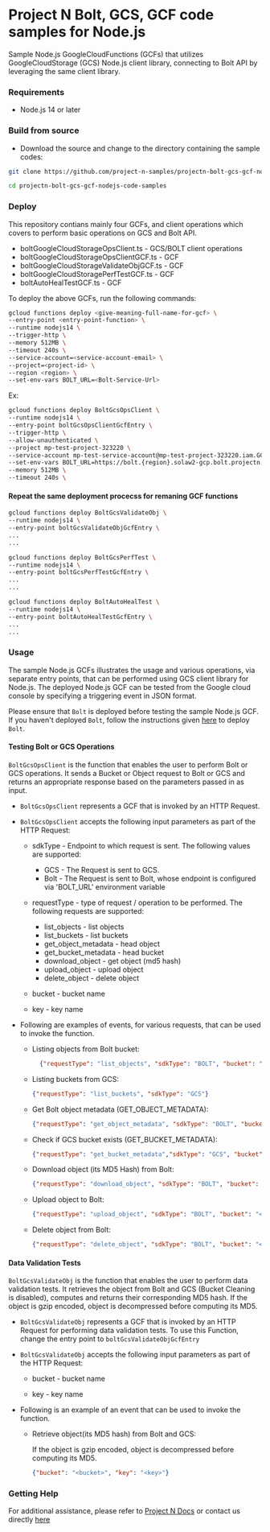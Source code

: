
# Project N Bolt, GCS, GCF code samples for Node.js

Sample Node.js GoogleCloudFunctions (GCFs) that utilizes GoogleCloudStorage (GCS) Node.js client library, connecting to Bolt API by leveraging the same client library.

### Requirements

- Node.js 14 or later

### Build from source

* Download the source and change to the directory containing the sample codes:

```bash
git clone https://github.com/project-n-samples/projectn-bolt-gcs-gcf-nodejs-code-samples.git

cd projectn-bolt-gcs-gcf-nodejs-code-samples
```

### Deploy

This repository contians mainly four GCFs, and client operations which covers to perform basic operations on GCS and Bolt API.
  - boltGoogleCloudStorageOpsClient.ts - GCS/BOLT client operations
  - boltGoogleCloudStorageOpsClientGCF.ts - GCF
  - boltGoogleCloudStorageValidateObjGCF.ts - GCF
  - boltGoogleCloudStoragePerfTestGCF.ts - GCF
  - boltAutoHealTestGCF.ts - GCF

To deploy the above GCFs, run the following commands:

```bash
gcloud functions deploy <give-meaning-full-name-for-gcf> \
--entry-point <entry-point-function> \
--runtime nodejs14 \
--trigger-http \
--memory 512MB \
--timeout 240s \
--service-account=<service-account-email> \
--project=<project-id> \
--region <region> \
--set-env-vars BOLT_URL=<Bolt-Service-Url>
```

Ex:
```bash
gcloud functions deploy BoltGcsOpsClient \
--runtime nodejs14 \
--entry-point boltGcsOpsClientGcfEntry \
--trigger-http \
--allow-unauthenticated \
--project mp-test-project-323220 \
--service-account mp-test-service-account@mp-test-project-323220.iam.GCServiceaccount.com \
--set-env-vars BOLT_URL=https://bolt.{region}.solaw2-gcp.bolt.projectn.co  \
--memory 512MB \
--timeout 240s \
```

#### Repeat the same deployment procecss for remaning GCF functions

```bash
gcloud functions deploy BoltGcsValidateObj \
--runtime nodejs14 \
--entry-point boltGcsValidateObjGcfEntry \
...
...
```

```bash
gcloud functions deploy BoltGcsPerfTest \
--runtime nodejs14 \
--entry-point boltGcsPerfTestGcfEntry \
...
...
```

```bash
gcloud functions deploy BoltAutoHealTest \
--runtime nodejs14 \
--entry-point boltAutoHealTestGcfEntry \
...
...
```

### Usage

The sample Node.js GCFs illustrates the usage and various operations, via separate entry points,
that can be performed using GCS client library for Node.js. The deployed Node.js GCF can be tested
from the Google cloud console by specifying a triggering event in JSON format.

Please ensure that `Bolt` is deployed before testing the sample Node.js GCF. If you haven't deployed `Bolt`,
follow the instructions given [here](https://xyz.projectn.co/installation-guide#estimate-savinGCS) to deploy `Bolt`.

#### Testing Bolt or GCS Operations

`BoltGcsOpsClient` is the function that enables the user to perform Bolt or GCS operations.
It sends a Bucket or Object request to Bolt or GCS and returns an appropriate response based on the parameters
passed in as input.

* `BoltGcsOpsClient` represents a GCF that is invoked by an HTTP Request.


* `BoltGcsOpsClient` accepts the following input parameters as part of the HTTP Request:
    * sdkType - Endpoint to which request is sent. The following values are supported:
        * GCS - The Request is sent to GCS.
        * Bolt - The Request is sent to Bolt, whose endpoint is configured via 'BOLT_URL' environment variable

    * requestType - type of request / operation to be performed. The following requests are supported:
        * list_objects - list objects
        * list_buckets - list buckets
        * get_object_metadata - head object
        * get_bucket_metadata - head bucket
        * download_object - get object (md5 hash)
        * upload_object - upload object
        * delete_object - delete object

    * bucket - bucket name

    * key - key name


* Following are examples of events, for various requests, that can be used to invoke the function.
    * Listing objects from Bolt bucket:
      ```json
        {"requestType": "list_objects", "sdkType": "BOLT", "bucket": "<bucket>"}
      ```
    * Listing buckets from GCS:
      ```json
      {"requestType": "list_buckets", "sdkType": "GCS"}
      ```
    * Get Bolt object metadata (GET_OBJECT_METADATA):
      ```json
      {"requestType": "get_object_metadata", "sdkType": "BOLT", "bucket": "<bucket>", "key": "<key>"}
      ```
    * Check if GCS bucket exists (GET_BUCKET_METADATA):
      ```json
      {"requestType": "get_bucket_metadata","sdkType": "GCS", "bucket": "<bucket>"}
      ```  
    * Download object (its MD5 Hash) from Bolt:
      ```json
      {"requestType": "download_object", "sdkType": "BOLT", "bucket": "<bucket>", "key": "<key>"}
      ```  
    * Upload object to Bolt:
      ```json
      {"requestType": "upload_object", "sdkType": "BOLT", "bucket": "<bucket>", "key": "<key>", "value": "<value>"}
      ```  
    * Delete object from Bolt:
      ```json
      {"requestType": "delete_object", "sdkType": "BOLT", "bucket": "<bucket>", "key": "<key>"}
      ```


#### Data Validation Tests

`BoltGcsValidateObj` is the function that enables the user to perform data validation tests. It retrieves
the object from Bolt and GCS (Bucket Cleaning is disabled), computes and returns their corresponding MD5 hash.
If the object is gzip encoded, object is decompressed before computing its MD5.

* `BoltGcsValidateObj` represents a GCF that is invoked by an HTTP Request for performing
  data validation tests. To use this Function, change the entry point to `boltGcsValidateObjGcfEntry`


* `BoltGcsValidateObj` accepts the following input parameters as part of the HTTP Request:
    * bucket - bucket name

    * key - key name

* Following is an example of an event that can be used to invoke the function.
    * Retrieve object(its MD5 hash) from Bolt and GCS:

      If the object is gzip encoded, object is decompressed before computing its MD5.
      ```json
      {"bucket": "<bucket>", "key": "<key>"}
      ```

### Getting Help

For additional assistance, please refer to [Project N Docs](https://xyz.projectn.co/) or contact us directly
[here](mailto:support@projectn.co)

